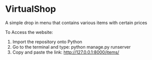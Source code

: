 # VirtualShop
A simple drop in menu that contains various items with certain prices 

To Access the website:
1) Import the repository onto Python
2) Go to the terminal and type: python manage.py runserver
3) Copy and paste the link: http://127.0.0.1:8000/items/
